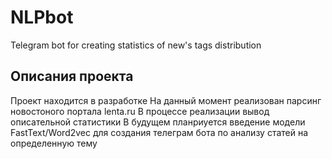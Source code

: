 # NLPbot
Telegram bot for creating statistics of new's tags distribution

## Описания проекта
Проект находится в разработке
На данный момент реализован парсинг новостоного портала lenta.ru
В процессе реализации вывод описательной статистики
В будущем планриуется введение модели FastText/Word2vec для создания телеграм бота по анализу статей на определенную тему

